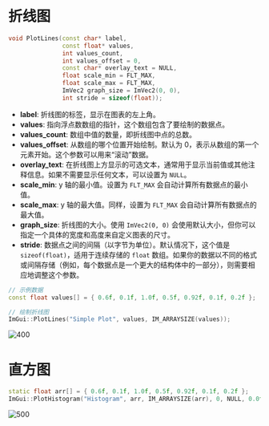 # 折线图

```cpp
void PlotLines(const char* label,
               const float* values,
               int values_count,
               int values_offset = 0,
               const char* overlay_text = NULL,
               float scale_min = FLT_MAX,
               float scale_max = FLT_MAX,
               ImVec2 graph_size = ImVec2(0, 0),
               int stride = sizeof(float));
```

- **label**: 折线图的标签，显示在图表的左上角。
- **values**: 指向浮点数数组的指针，这个数组包含了要绘制的数据点。
- **values_count**: 数组中值的数量，即折线图中点的总数。
- **values_offset**: 从数组的哪个位置开始绘制。默认为 0，表示从数组的第一个元素开始。这个参数可以用来“滚动”数据。
- **overlay_text**: 在折线图上方显示的可选文本，通常用于显示当前值或其他注释信息。如果不需要显示任何文本，可以设置为 `NULL`。
- **scale_min**: y 轴的最小值。设置为 `FLT_MAX` 会自动计算所有数据点的最小值。
- **scale_max**: y 轴的最大值。同样，设置为 `FLT_MAX` 会自动计算所有数据点的最大值。
- **graph_size**: 折线图的大小。使用 `ImVec2(0, 0)` 会使用默认大小，但你可以指定一个具体的宽度和高度来自定义图表的尺寸。
- **stride**: 数据点之间的间隔（以字节为单位）。默认情况下，这个值是 `sizeof(float)`，适用于连续存储的 `float` 数组。如果你的数据以不同的格式或间隔存储（例如，每个数据点是一个更大的结构体中的一部分），则需要相应地调整这个参数。


```cpp
// 示例数据
const float values[] = { 0.6f, 0.1f, 1.0f, 0.5f, 0.92f, 0.1f, 0.2f };

// 绘制折线图
ImGui::PlotLines("Simple Plot", values, IM_ARRAYSIZE(values));
```

![400](https://pic-1315225359.cos.ap-shanghai.myqcloud.com/20240305212125.png)

# 直方图

```cpp
static float arr[] = { 0.6f, 0.1f, 1.0f, 0.5f, 0.92f, 0.1f, 0.2f };
ImGui::PlotHistogram("Histogram", arr, IM_ARRAYSIZE(arr), 0, NULL, 0.0f, 1.0f, ImVec2(0, 80.0f));
```

![500](https://pic-1315225359.cos.ap-shanghai.myqcloud.com/20240305220750.png)
